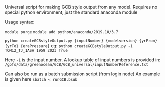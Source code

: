 Universal script for making GCB style output from any model. Requires no special python environment, just the standard anaconda module

Usage syntax:


`module purge`
`module add python/anaconda/2019.10/3.7`

`python createGCBstyleOutput.py {inputNumber} {modelversion} {yrFrom} {yrTo} {eraPressure}`
eg:
`python createGCBstyleOutput.py -1 TOM12_TJ_1ASA 1959 2023 True`

Here `-1` is the input number. A lookup table of input numbers is provided in:
`/gpfs/data/greenocean/GCB/GCB_universal/inputNumberReference.txt`


Can also be run as a batch submission script (from login node)
An example is given here
`sbatch < runGCB.bsub`